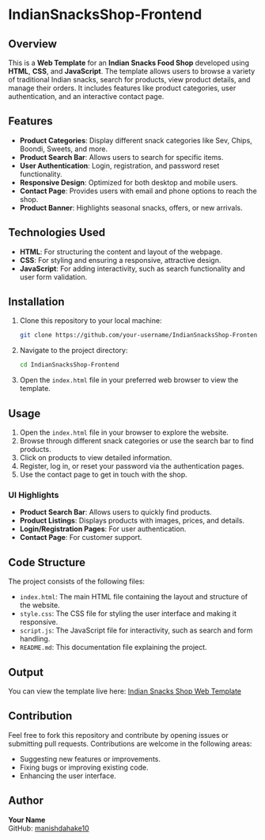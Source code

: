 # IndianSnacksShop-Frontend

## Overview
This is a **Web Template** for an **Indian Snacks Food Shop** developed using **HTML**, **CSS**, and **JavaScript**. The template allows users to browse a variety of traditional Indian snacks, search for products, view product details, and manage their orders. It includes features like product categories, user authentication, and an interactive contact page.

## Features
- **Product Categories**: Display different snack categories like Sev, Chips, Boondi, Sweets, and more.
- **Product Search Bar**: Allows users to search for specific items.
- **User Authentication**: Login, registration, and password reset functionality.
- **Responsive Design**: Optimized for both desktop and mobile users.
- **Contact Page**: Provides users with email and phone options to reach the shop.
- **Product Banner**: Highlights seasonal snacks, offers, or new arrivals.

## Technologies Used
- **HTML**: For structuring the content and layout of the webpage.
- **CSS**: For styling and ensuring a responsive, attractive design.
- **JavaScript**: For adding interactivity, such as search functionality and user form validation.

## Installation
1. Clone this repository to your local machine:
    ```bash
    git clone https://github.com/your-username/IndianSnacksShop-Frontend.git
    ```

2. Navigate to the project directory:
    ```bash
    cd IndianSnacksShop-Frontend
    ```

3. Open the `index.html` file in your preferred web browser to view the template.

## Usage
1. Open the `index.html` file in your browser to explore the website.
2. Browse through different snack categories or use the search bar to find products.
3. Click on products to view detailed information.
4. Register, log in, or reset your password via the authentication pages.
5. Use the contact page to get in touch with the shop.

### UI Highlights
- **Product Search Bar**: Allows users to quickly find products.
- **Product Listings**: Displays products with images, prices, and details.
- **Login/Registration Pages**: For user authentication.
- **Contact Page**: For customer support.

## Code Structure
The project consists of the following files:
- `index.html`: The main HTML file containing the layout and structure of the website.
- `style.css`: The CSS file for styling the user interface and making it responsive.
- `script.js`: The JavaScript file for interactivity, such as search and form handling.
- `README.md`: This documentation file explaining the project.

## Output
You can view the template live here:
[Indian Snacks Shop Web Template](dahakesfarashan.netlify.app)

## Contribution
Feel free to fork this repository and contribute by opening issues or submitting pull requests. Contributions are welcome in the following areas:
- Suggesting new features or improvements.
- Fixing bugs or improving existing code.
- Enhancing the user interface.

## Author
**Your Name**  
GitHub: [manishdahake10](https://github.com/manishdahake10)
